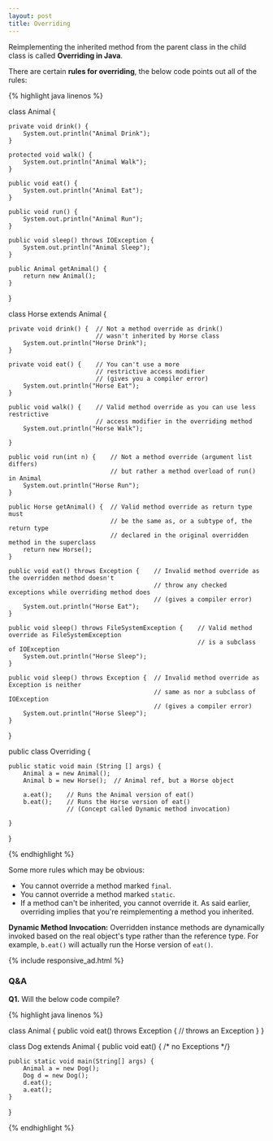 ```yaml
---
layout: post
title: Overriding
---
```


Reimplementing the inherited method from the parent class in the child class is called __Overriding in Java__.

There are certain __rules for overriding__, the below code points out all of the rules:

{% highlight java linenos %}

class Animal {

    private void drink() {
        System.out.println("Animal Drink");
    }

    protected void walk() {
        System.out.println("Animal Walk");
    }

    public void eat() {
        System.out.println("Animal Eat");
    }

    public void run() {
        System.out.println("Animal Run");
    }

    public void sleep() throws IOException {
        System.out.println("Animal Sleep");
    }

    public Animal getAnimal() {
        return new Animal();
    }
}

class Horse extends Animal {

    private void drink() {  // Not a method override as drink()
                            // wasn't inherited by Horse class
        System.out.println("Horse Drink");
    }

    private void eat() {    // You can't use a more
                            // restrictive access modifier
                            // (gives you a compiler error)
        System.out.println("Horse Eat");
    }

    public void walk() {    // Valid method override as you can use less restrictive
                            // access modifier in the overriding method
        System.out.println("Horse Walk");

    }

    public void run(int n) {    // Not a method override (argument list differs)
                                // but rather a method overload of run() in Animal
        System.out.println("Horse Run");
    }

    public Horse getAnimal() {  // Valid method override as return type must
                                // be the same as, or a subtype of, the return type
                                // declared in the original overridden method in the superclass
        return new Horse();
    }

    public void eat() throws Exception {    // Invalid method override as the overridden method doesn't
                                            // throw any checked exceptions while overriding method does
                                            // (gives a compiler error)
        System.out.println("Horse Eat");
    }

    public void sleep() throws FileSystemException {    // Valid method override as FileSystemException
                                                        // is a subclass of IOException
        System.out.println("Horse Sleep");
    }

    public void sleep() throws Exception {  // Invalid method override as Exception is neither
                                            // same as nor a subclass of IOException
                                            // (gives a compiler error)
        System.out.println("Horse Sleep");
    }
}

public class Overriding {

    public static void main (String [] args) {
        Animal a = new Animal();
        Animal b = new Horse();  // Animal ref, but a Horse object

        a.eat();    // Runs the Animal version of eat()
        b.eat();    // Runs the Horse version of eat()
                    // (Concept called Dynamic method invocation)

    }
}

{% endhighlight %}

Some more rules which may be obvious:

* You cannot override a method marked `final`.
* You cannot override a method marked `static`.
* If a method can't be inherited, you cannot override it. As said earlier,
overriding implies that you're reimplementing a method you inherited.

__Dynamic Method Invocation:__ Overridden instance methods are dynamically invoked based on the real object's type
rather than the reference type. For example, `b.eat()` will actually run the Horse version of `eat()`.

{% include responsive_ad.html %}

### Q&A

__Q1.__ Will the below code compile?

{% highlight java linenos %}

class Animal {
    public void eat() throws Exception {
        // throws an Exception
    }
}

class Dog extends Animal {
    public void eat() { /* no Exceptions */}

    public static void main(String[] args) {
        Animal a = new Dog();
        Dog d = new Dog();
        d.eat();
        a.eat();
    }
}

{% endhighlight %}